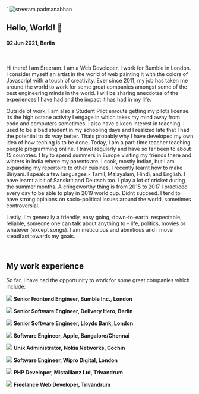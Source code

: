 `
<img class="img--full-width img--left img--grow" loading="lazy" src="/img/blog/sreeram.jpg" alt="sreeram padmanabhan" title="sreeram padmanabhan" />

## Hello, World! 👋

#### 02 Jun 2021, Berlin

<br />

Hi there! I am Sreeram. I am a Web Developer. I work for Bumble in London. I
consider myself an artist in the world of web painting it with the colors of
Javascript with a touch of creativity. Ever since 2011, my job has taken me
around the world to work for some great companies amongst some of the best
engineering minds in the world. I will be sharing anecdotes of the experiences I
have had and the impact it has had in my life.

Outside of work, I am also a Student Pilot enroute getting my pilots license.
Its the high octane activity I engage in which takes my mind away from code and
computers sometimes. I also have a keen interest in teaching. I used to be a bad
student in my schooling days and I realized late that I had the potential to do
way better. Thats probably why I have developed my own idea of how teching is to
be done. Today, I am a part-time teacher teaching people programming online. I
travel regularly and have so far been to about 15 countries. I try to spend
summers in Europe visiting my friends there and winters in India where my
parents are. I cook, mostly Indian, but I am expanding my repertoire to other
cuisines. I recently learnt how to make Biriyani. I speak a few languages -
Tamil, Malayalam, Hindi, and English. I have learnt a bit of Sanskrit and
Deutsch too. I play a lot of cricket during the summer months. A cringeworthy
thing is from 2015 to 2017 I practiced every day to be able to play in 2019
world cup. Didnt succeed. I tend to have strong opinions on socio-political
issues around the world, sometimes controversial.

Lastly, I'm generally a friendly, easy going, down-to-earth, respectable,
reliable, someone one can talk about anything to - life, politics, movies or
whatever (except songs). I am meticulous and abmitious and I move steadfast
towards my goals.

<br />

## My work experience

So far, I have had the opportunity to work for some great companies which
include:

<div class='experience'>

<img src='/img/blog/bumble.ico' /> **Senior Frontend Engineer, Bumble Inc.,
London**

<img src='/img/blog/dh.ico' /> **Senior Software Engineer, Delivery Hero,
Berlin**

<img src='/img/blog/lloyds.ico' /> **Senior Software Engineer, Lloyds Bank,
London**

<img src='/img/blog/apple.ico' /> **Software Engineer, Apple,
Bangalore/Chennai**

<img src='/img/blog/nokia.ico' /> **Unix Administrator, Nokia Networks, Cochin**

<img src='/img/blog/wd.png' /> **Software Engineer, Wipro Digital, London**

<img src='/img/blog/mistallianz.jpeg' /> **PHP Developer, Mistallianz Ltd,
Trivandrum**

<img src='/img/blog/bumble.ico' /> **Freelance Web Developer, Trivandrum**

</div>
